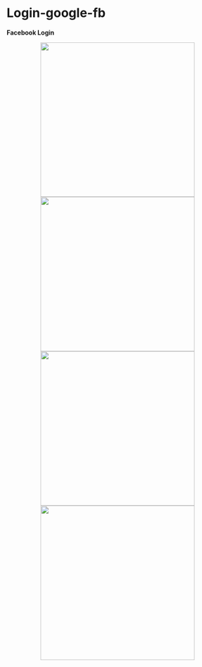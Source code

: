 # Login-google-fb

**Facebook Login**

<p align="center">
  <img src="https://github.com/kritikashah20/Login-google-fb/blob/master/Screenshots/Screenshot%20(523).png" width="350">
  <img src="https://github.com/kritikashah20/Login-google-fb/blob/master/Screenshots/Screenshot%20(524).png" width="350">
  <img src="https://github.com/kritikashah20/Login-google-fb/blob/master/Screenshots/Screenshot%20(525).png" width="350">
  <img src="https://github.com/kritikashah20/Login-google-fb/blob/master/Screenshots/Screenshot%20(526).png" width="350">
</p>
